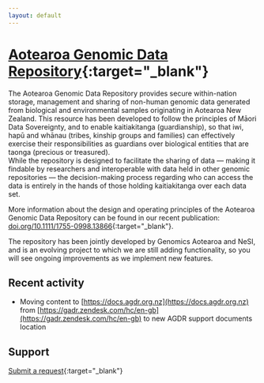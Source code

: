 ```yaml
---
layout: default
---
```


# [Aotearoa Genomic Data Repository](https://data.agdr.org.nz/){:target="_blank"}

The Aotearoa Genomic Data Repository provides secure within-nation storage, management and sharing of non-human genomic data generated from biological and environmental samples originating in Aotearoa New Zealand. This resource has been developed to follow the principles of Māori Data Sovereignty, and to enable kaitiakitanga (guardianship), so that iwi, hapū and whānau (tribes, kinship groups and families) can effectively exercise their responsibilities as guardians over biological entities that are taonga (precious or treasured).  
While the repository is designed to facilitate the sharing of data — making it findable by researchers and interoperable with data held in other genomic repositories — the decision-making process regarding who can access the data is entirely in the hands of those holding kaitiakitanga over each data set.

More information about the design and operating principles of the Aotearoa Genomic Data Repository can be found in our recent publication: [doi.org/10.1111/1755-0998.13866](https://doi.org/10.1111/1755-0998.13866){:target="_blank"}.

The repository has been jointly developed by Genomics Aotearoa and NeSI, and is an evolving project to which we are still adding functionality, so you will see ongoing improvements as we implement new features.

## Recent activity

[//]: # (we could do something like that if needed https://github.com/marketplace/actions/github-activity-readme in the future but for the moment it is manual)

- Moving content to [https://docs.agdr.org.nz](https://docs.agdr.org.nz) from [https://gadr.zendesk.com/hc/en-gb](https://gadr.zendesk.com/hc/en-gb) to new AGDR support documents location

## Support

[Submit a request](mailto:gasupport@nesi.org.nz?Request_from_Support_Pages){:target="_blank"}
